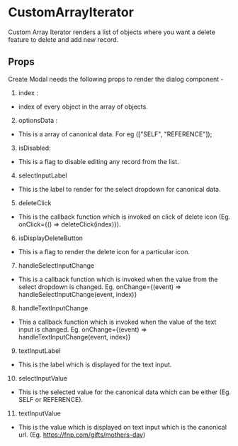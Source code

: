 # CustomArrayIterator

Custom Array Iterator renders a list of objects where you want a delete feature to delete and add new record.

## Props

Create Modal needs the following props to render the dialog component -

1. index :

- index of every object in the array of objects.

2. optionsData :

- This is a array of canonical data. For eg (["SELF", "REFERENCE"]);

3. isDisabled:

- This is a flag to disable editing any record from the list.

4. selectInputLabel

- This is the label to render for the select dropdown for canonical data.

5. deleteClick

- This is the callback function which is invoked on click of delete icon
  (Eg. onClick={() => deleteClick(index)}).

6. isDisplayDeleteButton

- This is a flag to render the delete icon for a particular icon.

7. handleSelectInputChange

- This is a callback function which is invoked when the value from the select dropdown is changed.
  Eg. onChange={(event) => handleSelectInputChange(event, index)}

8. handleTextInputChange

- This a callback function which is invoked when the value of the text input is changed.
  Eg. onChange={(event) => handleTextInputChange(event, index)}

9. textInputLabel

- This is the label which is displayed for the text input.

10. selectInputValue

- This is the selected value for the canonical data which can be either (Eg. SELF or REFERENCE).

11. textInputValue

- This is the value which is displayed on text input which is the canonical url. (Eg. https://fnp.com/gifts/mothers-day)
